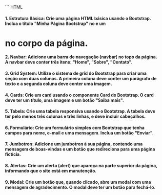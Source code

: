 ´´´ HTML
#### 1. Estrutura Básica: Crie uma página HTML básica usando o Bootstrap. Inclua o título "Minha Página Bootstrap" no <head> e um <h1> no corpo da página.

#### 2. Navbar: Adicione uma barra de navegação (navbar) no topo da página. A navbar deve conter três itens: "Home", "Sobre", "Contato".

#### 3. Grid System: Utilize o sistema de grid do Bootstrap para criar uma seção com duas colunas. A primeira coluna deve conter um parágrafo de texto e a segunda coluna deve conter uma imagem.

#### 4. Cards: Crie um card usando o componente Card do Bootstrap. O card deve ter um título, uma imagem e um botão "Saiba mais".

#### 5. Tabela: Crie uma tabela responsiva usando o Bootstrap. A tabela deve ter pelo menos três colunas e três linhas, e deve incluir cabeçalhos.

#### 6. Formulário: Crie um formulário simples com Bootstrap que tenha campos para nome, e-mail e uma mensagem. Inclua um botão "Enviar".

#### 7. Jumbotron: Adicione um jumbotron à sua página, contendo uma mensagem de boas-vindas e um botão que redireciona para uma página fictícia.

#### 8. Alertas: Crie um alerta (alert) que apareça na parte superior da página, informando que o site está em manutenção.

#### 9. Modal: Crie um botão que, quando clicado, abre um modal com uma mensagem de agradecimento. O modal deve ter um botão para fechá-lo.

